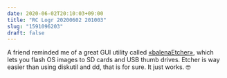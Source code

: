 ```yaml
---
date: 2020-06-02T20:10:03+09:00
title: "RC Logr 20200602 201003"
slug: "1591096203"
draft: false
---
```


A friend reminded me of a great GUI utility called [«balenaEtcher»](https://www.balena.io/etcher/), which lets you flash OS images to SD cards and USB thumb drives. Etcher is way easier than using diskutil and dd, that is for sure. It just works. 🤓
